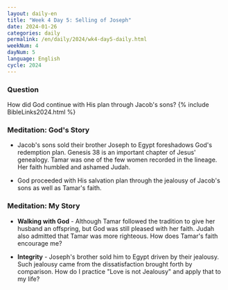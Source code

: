 ```yaml
---
layout: daily-en
title: "Week 4 Day 5: Selling of Joseph"
date: 2024-01-26
categories: daily
permalink: /en/daily/2024/wk4-day5-daily.html
weekNum: 4
dayNum: 5
language: English
cycle: 2024
---
```


### Question     
How did God continue with His plan through Jacob's sons?
{% include BibleLinks2024.html %} 

### Meditation: God's Story   
+ Jacob's sons sold their brother Joseph to Egypt foreshadows God's redemption plan. Genesis 38 is an important chapter of Jesus' genealogy. Tamar was one of the few women recorded in the lineage. Her faith humbled and ashamed Judah. 

+ God proceeded with His salvation plan through the jealousy of Jacob's sons as well as Tamar's faith. 

### Meditation: My Story   
+ **Walking with God** - Although Tamar followed the tradition to give her husband an offspring, but God was still pleased with her faith. Judah also admitted that Tamar was more righteous. How does Tamar's faith encourage me? 

+ **Integrity** - Joseph's brother sold him to Egypt driven by their jealousy. Such jealousy came from the dissatisfaction brought forth by comparison. How do I practice "Love is not Jealousy" and apply that to my life? 
